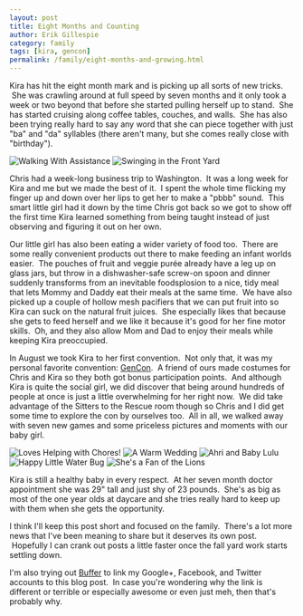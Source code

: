 ```yaml
---
layout: post
title: Eight Months and Counting
author: Erik Gillespie
category: family
tags: [kira, gencon]
permalink: /family/eight-months-and-growing.html
---
```


Kira has hit the eight month mark and is picking up all sorts of new tricks.  She was crawling around at full speed by seven months and it only took a week or two beyond that before she started pulling herself up to stand.  She has started cruising along coffee tables, couches, and walls.  She has also been trying really hard to say any word that she can piece together with just "ba" and "da" syllables (there aren't many, but she comes really close with "birthday").

<div class="gala">
  <img src="/img/walking-with-assistance.jpg" alt="Walking With Assistance"/>
  <img src="/img/front-yard-swinging.jpg" alt="Swinging in the Front Yard"/>
</div>

Chris had a week-long business trip to Washington.  It was a long week for Kira and me but we made the best of it.  I spent the whole time flicking my finger up and down over her lips to get her to make a "pbbb" sound.  This smart little girl had it down by the time Chris got back so we got to show off the first time Kira learned something from being taught instead of just observing and figuring it out on her own.

Our little girl has also been eating a wider variety of food too.  There are some really convenient products out there to make feeding an infant worlds easier.  The pouches of fruit and veggie purée already have a leg up on glass jars, but throw in a dishwasher-safe screw-on spoon and dinner suddenly transforms from an inevitable foodsplosion to a nice, tidy meal that lets Mommy and Daddy eat their meals at the same time.  We have also picked up a couple of hollow mesh pacifiers that we can put fruit into so Kira can suck on the natural fruit juices.  She especially likes that because she gets to feed herself and we like it because it's good for her fine motor skills.  Oh, and they also allow Mom and Dad to enjoy their meals while keeping Kira preoccupied.

In August we took Kira to her first convention.  Not only that, it was my personal favorite convention: [GenCon](http://www.gencon.com).  A friend of ours made costumes for Chris and Kira so they both got bonus participation points.  And although Kira is quite the social girl, we did discover that being around hundreds of people at once is just a little overwhelming for her right now.  We did take advantage of the Sitters to the Rescue room though so Chris and I did get some time to explore the con by ourselves too.  All in all, we walked away with seven new games and some priceless pictures and moments with our baby girl.

<div class="gala">
  <img src="/img/loves-helping-with-chores.jpg" alt="Loves Helping with Chores!"/>
  <img src="/img/warm-wedding.jpg" alt="A Warm Wedding"/>
  <img src="/img/first-gencon.jpg" alt="Ahri and Baby Lulu"/>
  <img src="/img/happy-lil-water-bug.jpg" alt="Happy Little Water Bug"/>
  <img src="/img/little-lions-fan.jpg" alt="She's a Fan of the Lions"/>
</div>

Kira is still a healthy baby in every respect.  At her seven month doctor appointment she was 29" tall and just shy of 23 pounds.  She's as big as most of the one year olds at daycare and she tries really hard to keep up with them when she gets the opportunity.

I think I'll keep this post short and focused on the family.  There's a lot more news that I've been meaning to share but it deserves its own post.  Hopefully I can crank out posts a little faster once the fall yard work starts settling down.

I'm also trying out [Buffer](https://bufferapp.com) to link my Google+, Facebook, and Twitter accounts to this blog post.  In case you're wondering why the link is different or terrible or especially awesome or even just meh, then that's probably why.
